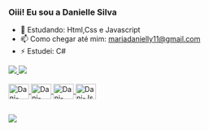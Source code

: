 ### Oiii! Eu sou a Danielle Silva

- 🌱 Estudando: Html,Css e Javascript
- 📫 Como chegar até mim: mariadanielly11@gmail.com
- ⚡ Estudei: C#

 <div>
 <a href="https://beacons.ai/nanydev">
    <img heigth="180cm" src="https://github-readme-stats.vercel.app/api?username=nanydev&show_icons=true&theme=dracula&iconclude_all_commits=true&count_private=true"/>
    <img heigth="180cm" src="https://github-readme-stats.vercel.app/api/top-langs/?username=nanydev&layout=compact&langs_count=16&theme=dracula"/>
 </div>
  
  <div style="display: inline_block"><br>
    <img align="center" alt=Dani-Csharp height="30" width="40" src="https://cdn.jsdelivr.net/gh/devicons/devicon/icons/csharp/csharp-original.svg" />
    <img align="center" alt=Dani-Html height="30" width="40"src="https://cdn.jsdelivr.net/gh/devicons/devicon/icons/html5/html5-original.svg" />
    <img align="center" alt=Dani-Css height="30" width="40" src="https://cdn.jsdelivr.net/gh/devicons/devicon/icons/css3/css3-original.svg" />
    <img align="center" alt=Dani-Js height="30" width="40"src="https://cdn.jsdelivr.net/gh/devicons/devicon/icons/javascript/javascript-original.svg" />
  </div>
  
  ##

 <div>
  <a href = "mailto:mariadanielly11@gmail.com"><img src="https://img.shields.io/badge/-Gmail-%23333?style=for-the-badge&logo=gmail&logoColor=white" target="_blank"></a>
 </div>
